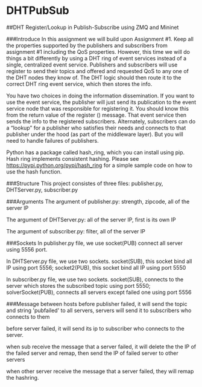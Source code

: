 # DHTPubSub
##DHT Register/Lookup in Publish-Subscribe using ZMQ and Mininet

###Introduce
In this assignment we will build upon Assignment #1. Keep all the properties supported by the publishers and subscribers from assignment #1 including the QoS properties. However, this time we will do things a bit differently by using a DHT ring of event services instead of a single, centralized event service. Publishers and subscribers will use register to send their topics and offered and requested QoS to any one of the DHT nodes they know of. The DHT logic should then route it to the correct DHT ring event service, which then stores the info.

You have two choices in doing the information dissemination. If you want to use the event service, the publisher will just send its publication to the event service node that was responsible for registering it. You should know this from the return value of the register () message. That event service then sends the info to the registered subscribers. Alternately, subscribers can do a “lookup” for a publisher who satisfies their needs and connects to that publisher under the hood (as part of the middleware layer). But you will need to handle failures of publishers.

Python has a package called hash_ring, which you can install using pip. Hash ring implements consistent hashing. Please see https://pypi.python.org/pypi/hash_ring for a simple sample code on how to use the hash function.

###Structure
This project consistes of three files: publisher.py, DHTServer.py, subscriber.py

###Arguments
The argument of publisher.py: strength, zipcode, all of the server IP

The argument of DHTServer.py: all of the server IP, first is its own IP

The argument of subscriber.py: filter, all of the server IP

###Sockets
In publisher.py file, we use socket(PUB) connect all server using 5556 port.

In DHTServer.py file, we use two sockets. socket(SUB), this socket bind all IP using port 5556; socket2(PUB), this socket bind all IP using port 5550

In subscriber.py file, we use two sockets. socket(SUB), connects to the server which stores the subscribed topic using port 5550; solverSocket(PUB), connects all servers except failed one using port 5556

###Message between hosts
before publisher failed, it will send the topic and string 'pubfailed' to all servers, servers will send it to subscribers who connects to them

before server failed, it will send its ip to subscriber who connects to the server.

when sub receive the message that a server failed, it will delete the the IP of the failed server and remap, then send the IP of failed server to other servers

when other server receive the message that a server failed, they will remap the hashring.